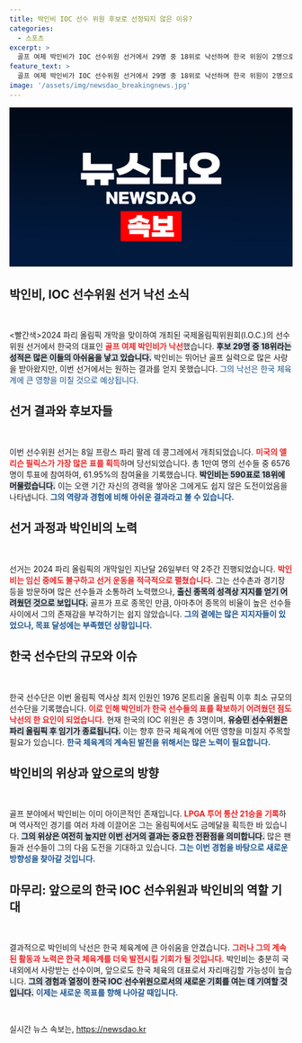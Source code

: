 ```yaml
---
title: 박인비 IOC 선수 위원 후보로 선정되지 않은 이유?
categories:
  - 스포츠
excerpt: >
  골프 여제 박인비가 IOC 선수위원 선거에서 29명 중 18위로 낙선하며 한국 위원이 2명으로 감소했다. 출산 중에도 열정적으로 선거운동을 한 그녀는 아마추어 선수들의 지지를 받지 못한 결과다.
feature_text: >
  골프 여제 박인비가 IOC 선수위원 선거에서 29명 중 18위로 낙선하며 한국 위원이 2명으로 감소했다. 출산 중에도 열정적으로 선거운동을 한 그녀는 아마추어 선수들의 지지를 받지 못한 결과다.
image: '/assets/img/newsdao_breakingnews.jpg'
---
```


<p><img src="/assets/img/newsdao_breakingnews.jpg" alt="cryptoinkorea 속보" /></p>

<h2 data-ke-size="size26">박인비, IOC 선수위원 선거 낙선 소식</h2>

<p data-ke-size="size16">&nbsp;</p>

<p>&lt;빨간색&gt;2024 파리 올림픽 개막을 맞이하여 개최된 국제올림픽위원회(I.O.C.)의 선수위원 선거에서 한국의 대표인 <b><span style="color: #ee2323;">골프 여제 박인비가 낙선</span></b>했습니다. <b><span style="background-color: #21538527;">후보 29명 중 18위라는 성적은 많은 이들의 아쉬움을 낳고 있습니다.</span></b> 박인비는 뛰어난 골프 실력으로 많은 사랑을 받아왔지만, 이번 선거에서는 원하는 결과를 얻지 못했습니다. </b><span style="color: #1a5490;">그의 낙선은 한국 체육계에 큰 영향을 미칠 것으로 예상됩니다.</span></p></p>

<h2 data-ke-size="size26">선거 결과와 후보자들</h2>

<p data-ke-size="size16">&nbsp;</p>

<p>이번 선수위원 선거는 8일 프랑스 파리 팔레 데 콩그레에서 개최되었습니다. <b><span style="color: #ee2323;">미국의 앨리슨 필릭스가 가장 많은 표를 획득</span></b>하며 당선되었습니다. 총 1만여 명의 선수들 중 6576명이 투표에 참여하여, 61.95%의 참여율을 기록했습니다. <b><span style="background-color: #21538527;">박인비는 590표로 18위에 머물렀습니다.</span></b> 이는 오랜 기간 자신의 경력을 쌓아온 그에게도 쉽지 않은 도전이었음을 나타냅니다. <b><span style="color: #1a5490;">그의 역량과 경험에 비해 아쉬운 결과라고 볼 수 있습니다.</span></b></p>

<h2 data-ke-size="size26">선거 과정과 박인비의 노력</h2>

<p data-ke-size="size16">&nbsp;</p>

<p>선거는 2024 파리 올림픽의 개막일인 지난달 26일부터 약 2주간 진행되었습니다. <b><span style="color: #ee2323;">박인비는 임신 중에도 불구하고 선거 운동을 적극적으로 펼쳤습니다.</span></b> 그는 선수촌과 경기장 등을 방문하며 많은 선수들과 소통하려 노력했으나, <b><span style="background-color: #21538527;">출신 종목의 성격상 지지를 얻기 어려웠던 것으로 보입니다.</span></b> 골프가 프로 종목인 만큼, 아마추어 종목의 비율이 높은 선수들 사이에서 그의 존재감을 부각하기는 쉽지 않았습니다. <b><span style="color: #1a5490;">그의 곁에는 많은 지지자들이 있었으나, 목표 달성에는 부족했던 상황입니다.</span></b></p>

<h2 data-ke-size="size26">한국 선수단의 규모와 이슈</h2>

<p data-ke-size="size16">&nbsp;</p>

<p>한국 선수단은 이번 올림픽 역사상 최저 인원인 1976 몬트리올 올림픽 이후 최소 규모의 선수단을 기록했습니다. <b><span style="color: #ee2323;">이로 인해 박인비가 한국 선수들의 표를 확보하기 어려웠던 점도 낙선의 한 요인이 되었습니다.</span></b> 현재 한국의 IOC 위원은 총 3명이며, <b><span style="background-color: #21538527;">유승민 선수위원은 파리 올림픽 후 임기가 종료됩니다.</span></b> 이는 향후 한국 체육계에 어떤 영향을 미칠지 주목할 필요가 있습니다. <b><span style="color: #1a5490;">한국 체육계의 계속된 발전을 위해서는 많은 노력이 필요합니다.</span></b></p>

<h2 data-ke-size="size26">박인비의 위상과 앞으로의 방향</h2>

<p data-ke-size="size16">&nbsp;</p>

<p>골프 분야에서 박인비는 이미 아이콘적인 존재입니다. <b><span style="color: #ee2323;">LPGA 투어 통산 21승을 기록</span></b>하며 역사적인 경기를 여러 차례 이끌어온 그는 올림픽에서도 금메달을 획득한 바 있습니다. <b><span style="background-color: #21538527;">그의 위상은 여전히 높지만 이번 선거의 결과는 중요한 전환점을 의미합니다.</span></b> 많은 팬들과 선수들이 그의 다음 도전을 기대하고 있습니다. <b><span style="color: #1a5490;">그는 이번 경험을 바탕으로 새로운 방향성을 찾아갈 것입니다.</span></b> </p>

<h2 data-ke-size="size26">마무리: 앞으로의 한국 IOC 선수위원과 박인비의 역할 기대</h2>

<p data-ke-size="size16">&nbsp;</p>

<p>결과적으로 박인비의 낙선은 한국 체육계에 큰 아쉬움을 안겼습니다. <b><span style="color: #ee2323;">그러나 그의 계속된 활동과 노력은 한국 체육계를 더욱 발전시킬 기회가 될 것입니다.</span></b> 박인비는 충분히 국내외에서 사랑받는 선수이며, 앞으로도 한국 체육의 대표로서 자리매김할 가능성이 높습니다. <b><span style="background-color: #21538527;">그의 경험과 열정이 한국 IOC 선수위원으로서의 새로운 기회를 여는 데 기여할 것입니다.</span></b> <b><span style="color: #1a5490;">이제는 새로운 목표를 향해 나아갈 때입니다.</span></b></p>

<p data-ke-size="size16">&nbsp;</p>
실시간 뉴스 속보는, <a href="https://newsdao.kr" rel="dofollow">https://newsdao.kr</a>


